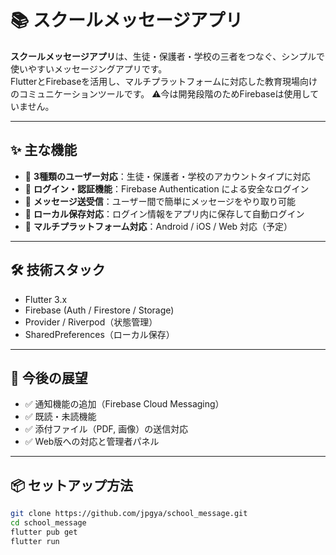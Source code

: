 # 📚 スクールメッセージアプリ

**スクールメッセージアプリ**は、生徒・保護者・学校の三者をつなぐ、シンプルで使いやすいメッセージングアプリです。  
FlutterとFirebaseを活用し、マルチプラットフォームに対応した教育現場向けのコミュニケーションツールです。
⚠️今は開発段階のためFirebaseは使用していません。

---

## ✨ 主な機能

- 👤 **3種類のユーザー対応**：生徒・保護者・学校のアカウントタイプに対応
- 🔐 **ログイン・認証機能**：Firebase Authentication による安全なログイン
- 💬 **メッセージ送受信**：ユーザー間で簡単にメッセージをやり取り可能
- 🧠 **ローカル保存対応**：ログイン情報をアプリ内に保存して自動ログイン
- 📱 **マルチプラットフォーム対応**：Android / iOS / Web 対応（予定）

---

## 🛠️ 技術スタック

- Flutter 3.x
- Firebase (Auth / Firestore / Storage)
- Provider / Riverpod（状態管理）
- SharedPreferences（ローカル保存）

---

## 🚀 今後の展望

- ✅ 通知機能の追加（Firebase Cloud Messaging）
- ✅ 既読・未読機能
- ✅ 添付ファイル（PDF, 画像）の送信対応
- ✅ Web版への対応と管理者パネル

---

## 📦 セットアップ方法

```bash
git clone https://github.com/jpgya/school_message.git
cd school_message
flutter pub get
flutter run
